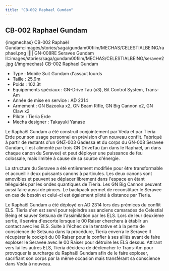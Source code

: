 ```yaml
---
title: "CB-002 Raphael Gundam"
---
```


CB-002 Raphael Gundam
---------------------


{imgmechas}
CB-002 Raphaël Gundam::images/stories/saga/gundam00film/MECHAS/CELESTIALBEING/raphael.png
||||
GN-008RE Seravee Gundam II::images/stories/saga/gundam00film/MECHAS/CELESTIALBEING/seravee2.jpg
{/imgmechas}
CB-002 Raphael Gundam


* Type : Mobile Suit Gundam d'assaut lourds
* Taille : 25.9m
* Poids : 102.3t
* Equipements spéciaux : GN-Drive Tau (x3), Bit Control System, Trans-Am
* Année de mise en service : AD 2314
* Armement : GN Bazooka x2, GN Beam Rifle, GN Big Cannon x2, GN Claw x2
* Pilote : Tieria Erde
* Mecha designer : Takayuki Yanase


Le Raphaël Gundam a été construit conjointement par Veda et par Tieria Erde pour son usage personnel en prévision d'un nouveau conflit. Fabriqué à partir de restants d'un GNZ-003 Gadessa et du corps du GN-008 Seravee Gundam, il est alimenté par trois GN DriveTau (un dans le Raphael, un dans chaque canon du Seravee) et peut déployer une puissance de feu colossale, mais limitée à cause de sa source d'énergie.


La structure du Seravee a été entièrement modifiée pour être transformable et accueillir deux puissants canons à particules. Les deux canons sont amovibles et peuvent se déplacer librement dans l'espace en étant téléguidés par les ondes quantiques de Tieria. Les GN Big Cannon peuvent aussi faire aussi de pinces. Le backpack permet de reconstituer le Seravee en cas de besoin et celui-ci est également piloté à distance par Tieria.


Le Raphaël Gundam a été déployé en AD 2314 lors des prémices du conflit ELS. Tieria s'en est servi pour rejoindre ses anciens camarades de Celestial Being et sauver Setsuna de l'assimilation par les ELS. Lors de leur deuxième sortie, il servira d'escorte lorsque le 00 Raiser cherchera à établir un contact avec les ELS. Suite à l'échec de la tentative et à la perte de conscience de Setsuna dans la procédure, Tieria enverra le Seravee II récupérer le cockpit du 00 Raiser pour le confier à ses alliés avant de faire exploser le Seravee avec le 00 Raiser pour détruire les ELS dessus. Attirant vers lui les autres ELS, Tieria décidera de déclencher le Trans-Am pour provoquer la surcharge du Raphaël Gundam afin de le faire exploser, sacrifiant son corps par la même occasion mais transférant sa conscience dans Veda à nouveau.

